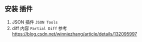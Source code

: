 ## 安装 插件
1. JSON 插件 `JSON Tools`
2. diff 内容 `Partial Diff` 参考 https://blog.csdn.net/winniezhang/article/details/132095997   

